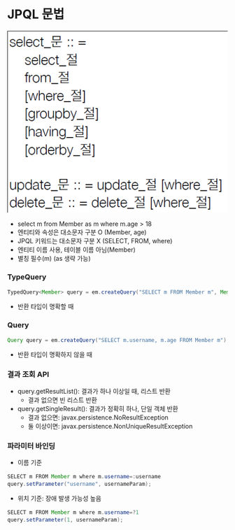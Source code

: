 # JPQL 문법
![img.png](img.png)
- select m from Member as m where m.age > 18
- 엔티티와 속성은 대소문자 구분 O (Member, age)
- JPQL 키워드는 대소문자 구분 X (SELECT, FROM, where)
- 엔티티 이름 사용, 테이블 이름 아님(Member)
- 별칭 필수(m) (as 생략 가능)

### TypeQuery
````java
TypedQuery<Member> query = em.createQuery("SELECT m FROM Member m", Member.class);
````
- 반환 타입이 명확할 때

### Query 
````java
Query query = em.createQuery("SELECT m.username, m.age FROM Member m");
````
- 반환 타입이 명확하지 않을 때

### 결과 조회 API
- query.getResultList(): 결과가 하나 이상일 때, 리스트 반환
  - 결과 없으면 빈 리스트 반환
- query.getSingleResult(): 결과가 정확히 하나, 단일 객체 반환
  - 결과 없으면: javax.persistence.NoResultException
  - 둘 이상이면: javax.persistence.NonUniqueResultException

### 파라미터 바인딩
- 이름 기준
````java
SELECT m FROM Member m where m.username=:username
query.setParameter("username", usernameParam);
````
- 위치 기준: 장애 발생 가능성 높음
````java
SELECT m FROM Member m where m.username=?1
query.setParameter(1, usernameParam);
````